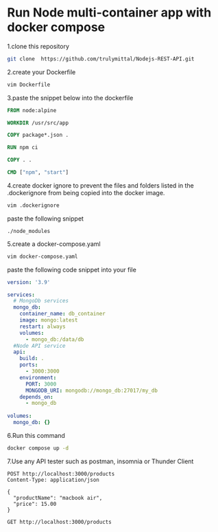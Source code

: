 # Run Node multi-container app with docker compose

1.clone this repository

```sh
git clone  https://github.com/trulymittal/Nodejs-REST-API.git
```

2.create your Dockerfile

```sh
vim Dockerfile
```

3.paste the snippet below into the dockerfile

```Dockerfile
FROM node:alpine

WORKDIR /usr/src/app

COPY package*.json .

RUN npm ci

COPY . .

CMD ["npm", "start"]
```

4.create docker ignore to prevent the files and folders listed in the .dockerignore from being copied into the docker image.

```sh
vim .dockerignore
```

paste the following snippet

```.dockerignore
./node_modules
```

5.create a docker-compose.yaml

```sh
vim docker-compose.yaml
```

paste the following code snippet into your file
```yaml
version: '3.9'

services:
  # MongoDb services
  mongo_db:
    container_name: db_container
    image: mongo:latest
    restart: always
    volumes:
      - mongo_db:/data/db
  #Node API service
  api:
    build: .
    ports:
      - 3000:3000
    environment:
      PORT: 3000
      MONGODB_URI: mongodb://mongo_db:27017/my_db
    depends_on:
      - mongo_db
   
volumes:
  mongo_db: {}
```

6.Run this command

```sh
docker compose up -d
```


7.Use any API tester such as postman, insomnia or Thunder Client

```
POST http://localhost:3000/products
Content-Type: application/json

{
  "productName": "macbook air",
  "price": 15.00
}

GET http://localhost:3000/products
```
